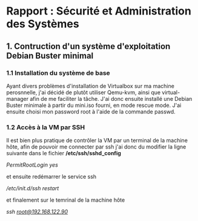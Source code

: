 # Rapport : Sécurité et Administration des Systèmes   
  
## 1. Contruction d'un système d'exploitation Debian Buster minimal  

###  1.1 Installation du système de base
 
Ayant divers problèmes d'installation de Virtualbox sur ma machine perosnnelle, j'ai décidé de plutôt utiliser Qemu-kvm,
ainsi que virtual-manager afin de me faciliter la tâche.
J'ai donc ensuite installé une Debian Buster minimale à partir du mini.iso fourni, en mode rescue mode.
J'ai ensuite choisi mon password root à l'aide de la commande passwd.

### 1.2 Accès à la VM par SSH

Il est bien plus pratique de contrôler la VM par un terminal de la machine hôte, afin de pouvoir me connecter par ssh j'ai donc du modifier la ligne suivante dans le fichier **/etc/ssh/sshd_config** 

*PermitRootLogin yes*

et ensuite redémarrer le service ssh

*/etc/init.d/ssh restart*

et finalement sur le temrinal de la machine hôte

*ssh root@192.168.122.90*
